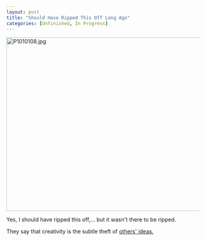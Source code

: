 ```yaml
---
layout: post
title: "Should Have Ripped This Off Long Ago"
categories: [Unfinished, In Progress]
---
```

<img alt="P1010108.jpg" src="http://www.botzilla.com/blog/archives/P1010108.jpg" width="807" height="454" border="0" />

Yes, I should have ripped this off,... but it wasn't there to be ripped.

They say that creativity is the subtle theft of <a href="http://factoryjoe.com/blog/2006/04/27/untitled-unfinished-incomplete/">others' ideas.</a>

<!--more-->

